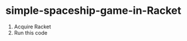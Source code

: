 simple-spaceship-game-in-Racket
===============================

1. Acquire Racket
2. Run this code

